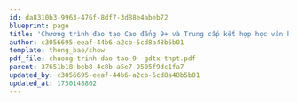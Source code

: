 ```yaml
---
id: da8310b3-9963-476f-8df7-3d88e4abeb72
blueprint: page
title: 'Chương trình đào tạo Cao đẳng 9+ và Trung cấp kết hợp học văn hóa THPT'
author: c3056695-eeaf-44b6-a2cb-5cd8a48b5b01
template: thong_bao/show
pdf_file: chuong-trinh-dao-tao-9--gdtx-thpt.pdf
parent: 37651b18-beb8-4c8b-a5e7-9505f9dc1fa7
updated_by: c3056695-eeaf-44b6-a2cb-5cd8a48b5b01
updated_at: 1750148802
---
```

